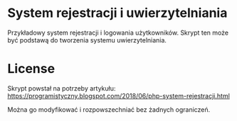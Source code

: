 # System rejestracji i uwierzytelniania
Przykładowy system rejestracji i logowania użytkowników.
Skrypt ten może być podstawą do tworzenia systemu uwierzytelniania.

# License
Skrypt powstał na potrzeby artykułu: https://programistyczny.blogspot.com/2018/06/php-system-rejestracji.html

Można go modyfikować i rozpowszechniać bez żadnych ograniczeń.
